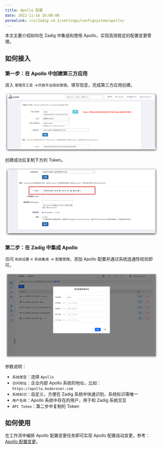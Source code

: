 ```yaml
---
title: Apollo 配置
date: 2022-11-16 16:00:00
permalink: /cn/Zadig v4.1/settings/configsystem/apollo/
---
```


本文主要介绍如何在 Zadig 中集成和使用 Apollo，实现高效稳定的配置变更管理。

## 如何接入

### 第一步：在 Apollo 中创建第三方应用
进入 `管理员工具` ->`开放平台授权管理`，填写信息，完成第三方应用创建。

![Apollo配置](../../../../_images/apollo_config_01.png)

创建成功后复制下方的 Token。

![配置管理](../../../../_images/apollo_config_02.png)

### 第二步：在 Zadig 中集成 Apollo
访问 `系统设置`-> `系统集成` -> `配置管理`，添加 Apollo 配置并通过系统连通性校验即可。

![Apollo配置](../../../../_images/apollo_config_03.png)

参数说明：

- `系统类型`：选择 `Apollo`
- `访问地址`：企业内部 Apollo 系统的地址，比如：`https://apollo.koderover.com`
- `系统标识`：自定义，方便在 Zadig 系统中快速识别，系统标识需唯一
- `用户名称`：Apollo 系统中存在的用户，用于和 Zadig 系统交互
- `API Token`：第二步中复制的 Token

## 如何使用

在工作流中编排 Apollo 配置变更任务即可实现 Apollo 配置自动变更，参考：[Apollo 配置变更](/cn/Zadig%20v4.1/project/workflow-jobs/#apollo-配置变更)。
